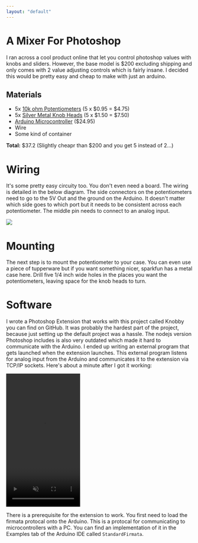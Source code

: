```yaml
--- 
layout: "default"
---
```

# A Mixer For Photoshop

I ran across a cool product online that let you control photoshop values with knobs and sliders. However, the base model is $200 excluding shipping and only comes with 2 value adjusting controls which is fairly insane. I decided this would be pretty easy and cheap to make with just an arduino. 

## Materials
- 5x [10k ohm Potentiometers](https://www.sparkfun.com/products/9939) (5 x $0.95 = $4.75)
- 5x [Silver Metal Knob Heads](https://www.sparkfun.com/products/10001) (5 x $1.50 = $7.50)
- [Arduino Microcontroller](https://www.sparkfun.com/products/11021) ($24.95)
- Wire
- Some kind of container

**Total:** $37.2 (Slightly cheapr than $200 and you get 5 instead of 2...)

# Wiring
It's some pretty easy circuity too. You don't even need a board. The wiring is detailed in the below diagram. The side connectors on the potentiometers need to go to the 5V Out and the ground on the Arduino. It doesn't matter which side goes to which port but it needs to be consistent across each potentiometer. The middle pin needs to connect to an analog input.

<img src="https://www.arduino.cc/en/uploads/Tutorial/AnalogReadSerial_BB.png"></img>

# Mounting
The next step is to mount the potentiometer to your case. You can even use a piece of tupperware but if you want something nicer, sparkfun has a metal case here. Drill five 1/4 inch wide holes in the places you want the potentiometers, leaving space for the knob heads to turn.

# Software
I wrote a Photoshop Extension that works with this project called Knobby you can find on GitHub. It was probably the hardest part of the project, because just setting up the default project was a hassle. The nodejs version Photoshop includes is also very outdated which made it hard to communicate with the Arduino. I ended up writing an external program that gets launched when the extension launches. This external program listens for analog input from the Arduino and communicates it to the extension via TCP/IP sockets. Here's about a minute after I got it working:

<div>
  <video class='snap' width="200" height="360" autoplay loop muted><source src="https://raw.githubusercontent.com/BenLorantfy/BenLorantfy.github.io/master/img/knobby_tests.mp4" type="video/mp4"/> </video> 
</div>


There is a prerequisite for the extension to work. You first need to load the firmata protocal onto the Arduino. This is a protocal for communicating to microcontrollers with a PC. You can find an implementation of it in the Examples tab of the Arduino IDE called `StandardFirmata`.
